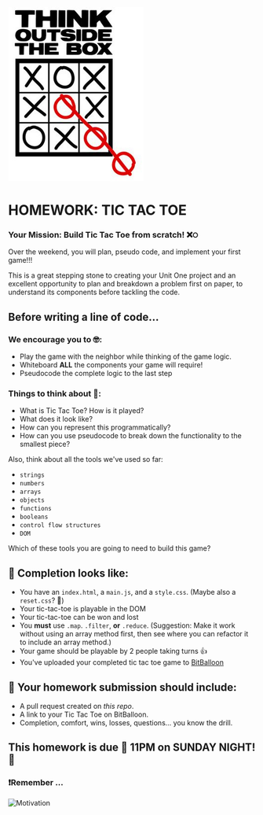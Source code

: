 ![Think outside the box](./readme-assets/outsidethebox.jpg)

# HOMEWORK: TIC TAC TOE

### Your Mission: Build Tic Tac Toe from scratch! ❌੦

Over the weekend, you will plan, pseudo code, and implement your first game!!!

This is a great stepping stone to creating your Unit One project and an excellent opportunity to plan and breakdown a problem first on paper, to understand its components before tackling the code.

## Before writing a line of code...

### We encourage you to 🤓:
*  Play the game with the neighbor while thinking of the game logic.
* Whiteboard **ALL** the components your game will require!
* Pseudocode the complete logic to the last step

### Things to think about 🤔:
- What is Tic Tac Toe? How is it played?
- What does it look like?
- How can you represent this programmatically?
- How can you use pseudocode to break down the functionality to the smallest piece?

Also, think about all the tools we've used so far:
- `strings`
- `numbers`
- `arrays`
- `objects`
- `functions`
- `booleans`
- `control flow structures`
- `DOM`

Which of these tools you are going to need to build this game?

## 🚀 Completion looks like:

- You have an `index.html`, a `main.js`, and a `style.css`. (Maybe also a `reset.css`? 🤔)
- Your tic-tac-toe is playable in the DOM
- Your tic-tac-toe can be won and lost
- You **must** use `.map`. `.filter`, **or** `.reduce`. (Suggestion: Make it work without using an array method first, then see where you can refactor it to include an array method.)
- Your game should be playable by 2 people taking turns 👍
- You've uploaded your completed tic tac toe game to [BitBalloon](https://www.bitballoon.com/)

## 🚀 Your homework submission should include:

- A pull request created on _this repo_.
- A link to your Tic Tac Toe on BitBalloon.
- Completion, comfort, wins, losses, questions... you know the drill.

## This homework is due 🚨 11PM on SUNDAY NIGHT! 🚨

### ❗Remember ...
![Motivation](https://info.examtime.com/files/2014/05/motivation-to-study1.jpg)
